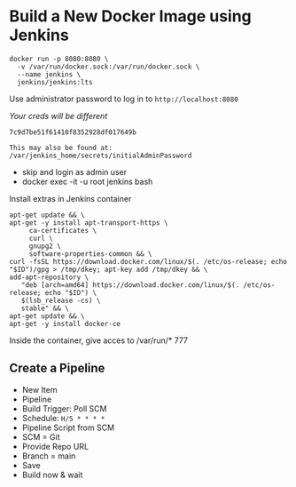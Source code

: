 # Build a New Docker Image using Jenkins

```
docker run -p 8080:8080 \
  -v /var/run/docker.sock:/var/run/docker.sock \
  --name jenkins \
  jenkins/jenkins:lts
```

Use administrator password to log in to `http://localhost:8080`

*Your creds will be different*
```
7c9d7be51f61410f8352928df017649b

This may also be found at: /var/jenkins_home/secrets/initialAdminPassword
```

- skip and login as admin user
- docker exec -it -u root jenkins bash


Install extras in Jenkins container

```
apt-get update && \
apt-get -y install apt-transport-https \
     ca-certificates \
     curl \
     gnupg2 \
     software-properties-common && \
curl -fsSL https://download.docker.com/linux/$(. /etc/os-release; echo "$ID")/gpg > /tmp/dkey; apt-key add /tmp/dkey && \
add-apt-repository \
   "deb [arch=amd64] https://download.docker.com/linux/$(. /etc/os-release; echo "$ID") \
   $(lsb_release -cs) \
   stable" && \
apt-get update && \
apt-get -y install docker-ce
```

Inside the container, give acces to /var/run/* 777

## Create a Pipeline
- New Item
- Pipeline
- Build Trigger: Poll SCM
- Schedule: `H/5 * * * *`
- Pipeline Script from SCM
- SCM = Git
- Provide Repo URL
- Branch = main
- Save
- Build now & wait